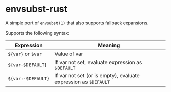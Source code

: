 # envsubst-rust

A simple port of `envsubst(1)` that also supports fallback expansions.

Supports the following syntax:

| __Expression__     | __Meaning__                                                     |
|--------------------|-----------------------------------------------------------------|
| `${var}` or `$var` | Value of var                                                    |
| `${var-$DEFAULT}`  | If var not set, evaluate expression as `$DEFAULT`               |
| `${var:-$DEFAULT}` | If var not set (or is empty), evaluate expression as `$DEFAULT` |
